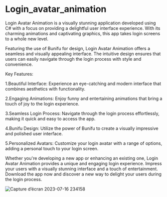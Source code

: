 ﻿# Login_avatar_animation
  Login Avatar Animation is a visually stunning application developed using C# with a focus on providing a delightful user interface experience. With its charming animations and captivating graphics, this app takes login screens to a whole new level.

 Featuring the use of Bunifu for design, Login Avatar Animation offers a seamless and visually appealing interface. The intuitive design ensures that users can easily navigate through the login process with style and convenience.

 Key Features:

 1.Beautiful Interface: Experience an eye-catching and modern interface that combines aesthetics with functionality.

 2.Engaging Animations: Enjoy funny and entertaining animations that bring a touch of joy to the login experience.

 3.Seamless Login Process: Navigate through the login process effortlessly, making it quick and easy to access the app.

 4.Bunifu Design: Utilize the power of Bunifu to create a visually impressive and polished user interface.

 5.Personalized Avatars: Customize your login avatar with a range of options, adding a personal touch to your login screen.

 Whether you're developing a new app or enhancing an existing one, Login Avatar Animation provides a unique and engaging login experience. Impress your users with a visually stunning interface and a touch of entertainment. Download the app now and discover a new way to delight your users during the login process.
 

![Capture d’écran 2023-07-16 234158](https://github.com/ChiccOussama/Login_avatar_animation/assets/36731728/e766d67a-3ebe-4839-8bbd-636fe3d046ad)
